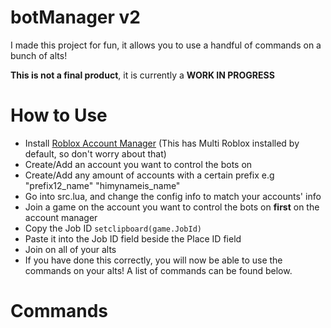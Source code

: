 # botManager v2
I made this project for fun, it allows you to use a handful of commands on a bunch of alts!

**This is not a final product**, it is currently a **WORK IN PROGRESS**

# How to Use
- Install [Roblox Account Manager](https://github.com/ic3w0lf22/Roblox-Account-Manager) (This has Multi Roblox installed by default, so don't worry about that)
- Create/Add an account you want to control the bots on
- Create/Add any amount of accounts with a certain prefix e.g "prefix12_name" "himynameis_name"
- Go into src.lua, and change the config info to match your accounts' info
- Join a game on the account you want to control the bots on **first** on the account manager
- Copy the Job ID `setclipboard(game.JobId)`
- Paste it into the Job ID field beside the Place ID field
- Join on all of your alts
- If you have done this correctly, you will now be able to use the commands on your alts! A list of commands can be found below.

# Commands
